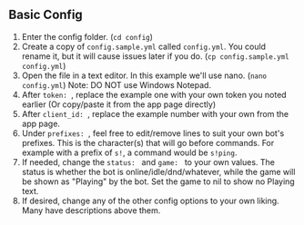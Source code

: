
## Basic Config
1. Enter the config folder. (`cd config`)
2. Create a copy of `config.sample.yml` called `config.yml`. You could rename it, but it will cause issues later if you do. (`cp config.sample.yml config.yml`)
3. Open the file in a text editor. In this example we'll use nano. (`nano config.yml`) Note: DO NOT use Windows Notepad.
4. After `token: `, replace the example one with your own token you noted earlier (Or copy/paste it from the app page directly)
5. After `client_id: `, replace the example number with your own from the app page.
6. Under `prefixes: `, feel free to edit/remove lines to suit your own bot's prefixes. This is the character(s) that will go before commands. For example with a prefix of `s!`, a command would be `s!ping`.
7. If needed, change the `status: ` and `game: ` to your own values. The status is whether the bot is online/idle/dnd/whatever, while the game will be shown as "Playing" by the bot. Set the game to nil to show no Playing text.
8. If desired, change any of the other config options to your own liking. Many have descriptions above them.

```

